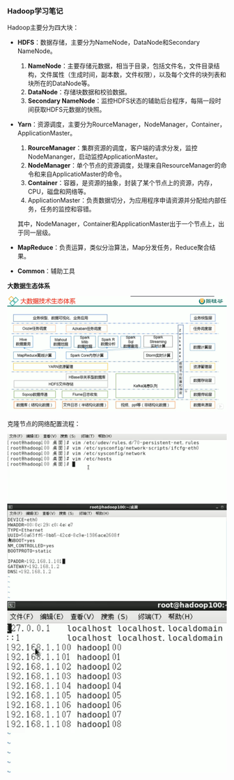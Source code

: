 ### Hadoop学习笔记
Hadoop主要分为四大块：
- **HDFS**：数据存储，主要分为NameNode，DataNode和Secondary NameNode。
    1. **NameNode**：主要存储元数据，相当于目录，包括文件名，文件目录结构，文件属性（生成时间，副本数，文件权限），以及每个文件的块列表和块所在的DataNode等。
    2. **DataNode**：存储块数据和校验数据。
    3. **Secondary NameNode**：监控HDFS状态的辅助后台程序，每隔一段时间获取HDFS元数据的快照。
- **Yarn**：资源调度，主要分为RourceManager，NodeManager，Container，ApplicationMaster。
    1. **RourceManager**：集群资源的调度，客户端的请求分发，监控NodeMananger，启动监控ApplicationMaster。
    2. **NodeManager**：单个节点的资源调度，处理来自ResourceManager的命令和来自ApplicatioMaster的命令。
    3. **Container**：容器，是资源的抽象，封装了某个节点上的资源，内存，CPU，磁盘和网络等。
    4. ApplicationMaster：负责数据切分，为应用程序申请资源并分配给内部任务，任务的监控和容错。

    其中，NodeManager，Container和ApplicationMaster出于一个节点上，出于同一层级。
- **MapReduce**：负责运算，类似分治算法，Map分发任务，Reduce聚合结果。
- **Common**：辅助工具

**大数据生态体系**

![大数据生态体系](../pic/hadoop/大数据生态体系.png)

克隆节点的网络配置流程：

![克隆节点](../pic/hadoop/克隆节点.png)
![克隆修改ip](../pic/hadoop/克隆修改ip.png)
![ip匹配](../pic/hadoop/ip匹配.png)
